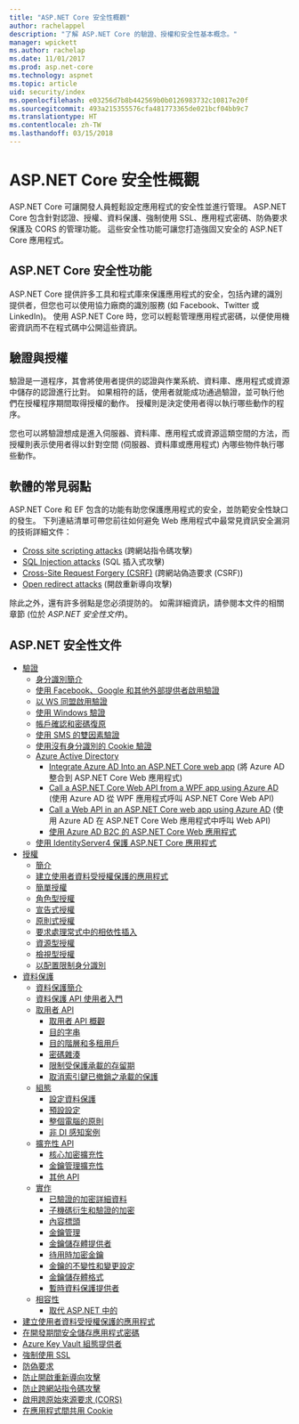 ```yaml
---
title: "ASP.NET Core 安全性概觀"
author: rachelappel
description: "了解 ASP.NET Core 的驗證、授權和安全性基本概念。"
manager: wpickett
ms.author: rachelap
ms.date: 11/01/2017
ms.prod: asp.net-core
ms.technology: aspnet
ms.topic: article
uid: security/index
ms.openlocfilehash: e03256d7b8b442569b0b0126983732c10817e20f
ms.sourcegitcommit: 493a215355576cfa481773365de021bcf04bb9c7
ms.translationtype: HT
ms.contentlocale: zh-TW
ms.lasthandoff: 03/15/2018
---
```

# <a name="aspnet-core-security-overview"></a>ASP.NET Core 安全性概觀

ASP.NET Core 可讓開發人員輕鬆設定應用程式的安全性並進行管理。 ASP.NET Core 包含針對認證、授權、資料保護、強制使用 SSL、應用程式密碼、防偽要求保護及 CORS 的管理功能。 這些安全性功能可讓您打造強固又安全的 ASP.NET Core 應用程式。

## <a name="aspnet-core-security-features"></a>ASP.NET Core 安全性功能

ASP.NET Core 提供許多工具和程式庫來保護應用程式的安全，包括內建的識別提供者，但您也可以使用協力廠商的識別服務 (如 Facebook、Twitter 或 LinkedIn)。 使用 ASP.NET Core 時，您可以輕鬆管理應用程式密碼，以便使用機密資訊而不在程式碼中公開這些資訊。

## <a name="authentication-vs-authorization"></a>驗證與授權

驗證是一道程序，其會將使用者提供的認證與作業系統、資料庫、應用程式或資源中儲存的認證進行比對。 如果相符的話，使用者就能成功通過驗證，並可執行他們在授權程序期間取得授權的動作。 授權則是決定使用者得以執行哪些動作的程序。

您也可以將驗證想成是進入伺服器、資料庫、應用程式或資源這類空間的方法，而授權則表示使用者得以針對空間 (伺服器、資料庫或應用程式) 內哪些物件執行哪些動作。

## <a name="common-vulnerabilities-in-software"></a>軟體的常見弱點

ASP.NET Core 和 EF 包含的功能有助您保護應用程式的安全，並防範安全性缺口的發生。 下列連結清單可帶您前往如何避免 Web 應用程式中最常見資訊安全漏洞的技術詳細文件：

* [Cross site scripting attacks](https://docs.microsoft.com/aspnet/core/security/cross-site-scripting) (跨網站指令碼攻擊)
* [SQL Injection attacks](https://docs.microsoft.com/ef/core/querying/raw-sql) (SQL 插入式攻擊)
* [Cross-Site Request Forgery (CSRF)](https://docs.microsoft.com/aspnet/core/security/anti-request-forgery) (跨網站偽造要求 (CSRF))
* [Open redirect attacks](https://docs.microsoft.com/aspnet/core/security/preventing-open-redirects) (開啟重新導向攻擊)

除此之外，還有許多弱點是您必須提防的。 如需詳細資訊，請參閱本文件的相關章節 (位於 *ASP.NET 安全性文件*)。

## <a name="aspnet-security-documentation"></a>ASP.NET 安全性文件

*   [驗證](authentication/index.md)
    *   [身分識別簡介](authentication/identity.md)
    *   [使用 Facebook、Google 和其他外部提供者啟用驗證](authentication/social/index.md)
    *   [以 WS 同盟啟用驗證](authentication/ws-federation.md)
    * [使用 Windows 驗證](authentication/windowsauth.md)
    *   [帳戶確認和密碼復原](authentication/accconfirm.md)
    *   [使用 SMS 的雙因素驗證](authentication/2fa.md)
    *   [使用沒有身分識別的 Cookie 驗證](authentication/cookie.md)
    *   [Azure Active Directory](authentication/azure-active-directory/index.md)
        *   [Integrate Azure AD Into an ASP.NET Core web app](https://azure.microsoft.com/documentation/samples/active-directory-dotnet-webapp-openidconnect-aspnetcore/) (將 Azure AD 整合到 ASP.NET Core Web 應用程式)
        *   [Call a ASP.NET Core Web API from a WPF app using Azure AD](https://azure.microsoft.com/documentation/samples/active-directory-dotnet-native-aspnetcore/) (使用 Azure AD 從 WPF 應用程式呼叫 ASP.NET Core Web API)
        *   [Call a Web API in an ASP.NET Core web app using Azure AD](https://azure.microsoft.com/documentation/samples/active-directory-dotnet-webapp-webapi-openidconnect-aspnetcore/) (使用 Azure AD 在 ASP.NET Core Web 應用程式中呼叫 Web API)
        *   [使用 Azure AD B2C 的 ASP.NET Core Web 應用程式](https://azure.microsoft.com/resources/samples/active-directory-b2c-dotnetcore-webapp/)
    *   [使用 IdentityServer4 保護 ASP.NET Core 應用程式](https://identityserver4.readthedocs.io)
*   [授權](authorization/index.md)
    *   [簡介](authorization/introduction.md)
    *   [建立使用者資料受授權保護的應用程式](xref:security/authorization/secure-data)
    *   [簡單授權](authorization/simple.md)
    *   [角色型授權](authorization/roles.md)
    *   [宣告式授權](authorization/claims.md)
    *   [原則式授權](authorization/policies.md)
    *   [要求處理常式中的相依性插入](authorization/dependencyinjection.md)
    *   [資源型授權](authorization/resourcebased.md)
    *   [檢視型授權](authorization/views.md)
    *   [以配置限制身分識別](authorization/limitingidentitybyscheme.md)
*   [資料保護](data-protection/index.md)
    *   [資料保護簡介](data-protection/introduction.md)
    *   [資料保護 API 使用者入門](data-protection/using-data-protection.md)
    *   [取用者 API](data-protection/consumer-apis/index.md)
        *   [取用者 API 概觀](data-protection/consumer-apis/overview.md)
        *   [目的字串](data-protection/consumer-apis/purpose-strings.md)
        *   [目的階層和多租用戶](data-protection/consumer-apis/purpose-strings-multitenancy.md)
        *   [密碼雜湊](data-protection/consumer-apis/password-hashing.md)
        *   [限制受保護承載的存留期](data-protection/consumer-apis/limited-lifetime-payloads.md)
        *   [取消索引鍵已撤銷之承載的保護](data-protection/consumer-apis/dangerous-unprotect.md)
    *   [組態](data-protection/configuration/index.md)
        *   [設定資料保護](data-protection/configuration/overview.md)
        *   [預設設定](data-protection/configuration/default-settings.md)
        *   [整個電腦的原則](data-protection/configuration/machine-wide-policy.md)
        *   [非 DI 感知案例](data-protection/configuration/non-di-scenarios.md)
    *   [擴充性 API](data-protection/extensibility/index.md)
        *   [核心加密擴充性](data-protection/extensibility/core-crypto.md)
        *   [金鑰管理擴充性](data-protection/extensibility/key-management.md)
        *   [其他 API](data-protection/extensibility/misc-apis.md)
    *   [實作](data-protection/implementation/index.md)
        *   [已驗證的加密詳細資料](data-protection/implementation/authenticated-encryption-details.md)
        *   [子機碼衍生和驗證的加密](data-protection/implementation/subkeyderivation.md)
        *   [內容標頭](data-protection/implementation/context-headers.md)
        *   [金鑰管理](data-protection/implementation/key-management.md)
        *   [金鑰儲存體提供者](data-protection/implementation/key-storage-providers.md)
        *   [待用時加密金鑰](data-protection/implementation/key-encryption-at-rest.md)
        *   [金鑰的不變性和變更設定](data-protection/implementation/key-immutability.md)
        *   [金鑰儲存體格式](data-protection/implementation/key-storage-format.md)
        *   [暫時資料保護提供者](data-protection/implementation/key-storage-ephemeral.md)
    *   [相容性](data-protection/compatibility/index.md)
        *   [取代 ASP.NET 中的 <machineKey>](data-protection/compatibility/replacing-machinekey.md)
*   [建立使用者資料受授權保護的應用程式](xref:security/authorization/secure-data)
*   [在開發期間安全儲存應用程式密碼](app-secrets.md)
*   [Azure Key Vault 組態提供者](key-vault-configuration.md)
*   [強制使用 SSL](enforcing-ssl.md)
*   [防偽要求](anti-request-forgery.md)
*   [防止開啟重新導向攻擊](preventing-open-redirects.md)
*   [防止跨網站指令碼攻擊](cross-site-scripting.md)
*   [啟用跨原始來源要求 (CORS)](cors.md)
*   [在應用程式間共用 Cookie](cookie-sharing.md)
